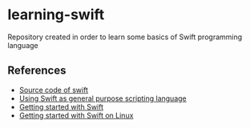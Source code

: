 learning-swift
==============
Repository created in order to learn some basics of Swift programming language

References
----------
- [Source code of swift](https://github.com/apple/swift)
- [Using Swift as general purpose scripting language](http://www.strathweb.com/2014/06/using-swift-general-purpose-scripting-language/)
- [Getting started with Swift](https://swift.org/getting-started/)
- [Getting started with Swift on Linux](https://www.twilio.com/blog/2015/12/getting-started-with-swift-on-linux.html)
